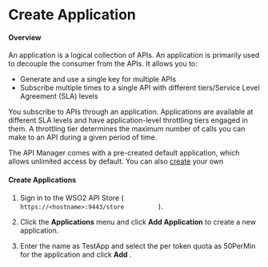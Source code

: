 # Create Application

#### Overview

An application is a logical collection of APIs. An application is primarily used to decouple the consumer from the APIs. It allows you to:

-   Generate and use a single key for multiple APIs
-   Subscribe multiple times to a single API with different tiers/Service Level Agreement (SLA) levels

You subscribe to APIs through an application. Applications are available at different SLA levels and have application-level throttling tiers engaged in them. A throttling tier determines the maximum number of calls you can make to an API during a given period of time.

The API Manager comes with a pre-created default application, which allows unlimited access by default. You can also [create](https://docs.wso2.com/display/AM260/Subscribe+to+an+API) your own

#### **Create Applications**

1.  Sign in to the WSO2 API Store ( `           https://<hostname>:9443/store          ` ).

2.  Click the **Applications** menu and click **Add Application** to create a new application.

3.  Enter the name as TestApp and select the per token quota as 50PerMin for the application and click **Add** .


